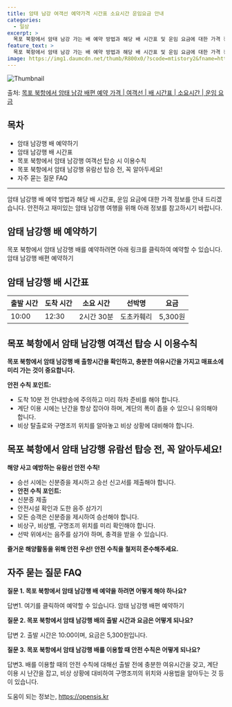 ```yaml
---
title: 암태 남강 여객선 예약가격 시간표 소요시간 운임요금 안내
categories:
  - 일상
excerpt: >
  목포 북항에서 암태 남강 가는 배 예약 방법과 해당 배 시간표 및 운임 요금에 대한 가격 정보를 안내 드리겠습니다. 안전하고 재밋는 암태 남강행 여행을 위해 아래 정보 참고하시기 바랍니다. 암태 남강행 배편 예약하기 👈 클릭목포 북항에서 암태 남강행 배 시간표출발 시간도착 시간소요 시간선박명요금10:0012:302시간 30분도초카훼리5,300원암태 남강행 배편 예약하기 👈 클릭목포 북항에서 암태 남강행 여객선 탑승 시 이용수칙목포 북항에서 암태 남강행 배 출항시간을 확인하고, 충분한 여유시간을 가지고 매표소에 미리 가는 것이 중요합니다. 안전 수칙 포인트:도착 10분 전 안내방송에 주의하고 미리 하차 준비를 해야 합니다.계단 이용 시에는 난간을 항상 잡아야 하며, 계단의 폭이 좁을 수 있으니 유의해야 합..
feature_text: >
  목포 북항에서 암태 남강 가는 배 예약 방법과 해당 배 시간표 및 운임 요금에 대한 가격 정보를 안내 드리겠습니다. 안전하고 재밋는 암태 남강행 여행을 위해 아래 정보 참고하시기 바랍니다. 암태 남강행 배편 예약하기 👈 클릭목포 북항에서 암태 남강행 배 시간표출발 시간도착 시간소요 시간선박명요금10:0012:302시간 30분도초카훼리5,300원암태 남강행 배편 예약하기 👈 클릭목포 북항에서 암태 남강행 여객선 탑승 시 이용수칙목포 북항에서 암태 남강행 배 출항시간을 확인하고, 충분한 여유시간을 가지고 매표소에 미리 가는 것이 중요합니다. 안전 수칙 포인트:도착 10분 전 안내방송에 주의하고 미리 하차 준비를 해야 합니다.계단 이용 시에는 난간을 항상 잡아야 하며, 계단의 폭이 좁을 수 있으니 유의해야 합..
image: https://img1.daumcdn.net/thumb/R800x0/?scode=mtistory2&fname=https%3A%2F%2Fblog.kakaocdn.net%2Fdn%2FHtMLh%2FbtsHBORRLgv%2FfRMEPuxCupCS79LDU4hjp0%2Fimg.webp
---
```


![Thumbnail](https://img1.daumcdn.net/thumb/R800x0/?scode=mtistory2&fname=https%3A%2F%2Fblog.kakaocdn.net%2Fdn%2FHtMLh%2FbtsHBORRLgv%2FfRMEPuxCupCS79LDU4hjp0%2Fimg.webp)

<p>출처: <a href="https://opensis.kr/entry/%EB%AA%A9%ED%8F%AC-%EB%B6%81%ED%95%AD%EC%97%90%EC%84%9C-%EC%95%94%ED%83%9C-%EB%82%A8%EA%B0%95-%EB%B0%B0%ED%8E%B8-%EC%98%88%EC%95%BD-%EA%B0%80%EA%B2%A9-%EC%97%AC%EA%B0%9D%EC%84%A0-%EB%B0%B0-%EC%8B%9C%EA%B0%84%ED%91%9C-%EC%86%8C%EC%9A%94%EC%8B%9C%EA%B0%84-%EC%9A%B4%EC%9E%84-%EC%9A%94%EA%B8%88" rel="dofollow">목포 북항에서 암태 남강 배편 예약 가격 | 여객선 | 배 시간표 | 소요시간 | 운임 요금</a> </p>

## 목차

  * 암태 남강행 배 예약하기
  * 암태 남강행 배 시간표
  * 목포 북항에서 암태 남강행 여객선 탑승 시 이용수칙
  * 목포 북항에서 암태 남강행 유람선 탑승 전, 꼭 알아두세요!
  * 자주 묻는 질문 FAQ

* * *

암태 남강행 배 예약 방법과 해당 배 시간표, 운임 요금에 대한 가격 정보를 안내 드리겠습니다. 안전하고 재미있는 암태 남강행 여행을 위해
아래 정보를 참고하시기 바랍니다.

## 암태 남강행 배 예약하기

목포 북항에서 암태 남강행 배를 예약하려면 아래 링크를 클릭하여 예약할 수 있습니다. 암태 남강행 배편 예약하기

## 암태 남강행 배 시간표

**출발 시간** | **도착 시간** | **소요 시간** | **선박명** | **요금**  
---|---|---|---|---  
10:00 | 12:30 | 2시간 30분 | 도초카훼리 | 5,300원  
  
## 목포 북항에서 암태 남강행 여객선 탑승 시 이용수칙

**목포 북항에서 암태 남강행 배 출항시간을 확인하고, 충분한 여유시간을 가지고 매표소에 미리 가는 것이 중요합니다.**

**안전 수칙 포인트:**

  * 도착 10분 전 안내방송에 주의하고 미리 하차 준비를 해야 합니다.
  * 계단 이용 시에는 난간을 항상 잡아야 하며, 계단의 폭이 좁을 수 있으니 유의해야 합니다.
  * 비상 탈출로와 구명조끼 위치를 알아놓고 비상 상황에 대비해야 합니다.

## 목포 북항에서 암태 남강행 유람선 탑승 전, 꼭 알아두세요!

**해양 사고 예방하는 유람선 안전 수칙!**

  * 승선 시에는 신분증을 제시하고 승선 신고서를 제출해야 합니다.
  * **안전 수칙 포인트:**
  * 신분증 제출
  * 안전시설 확인과 도한 음주 삼가기
  * 모든 승객은 신분증을 제시하여 승선해야 합니다.
  * 비상구, 비상벨, 구명조끼 위치를 미리 확인해야 합니다.
  * 선박 위에서는 음주를 삼가야 하며, 충격을 받을 수 있습니다.

**즐거운 해양활동을 위해 안전 우선! 안전 수칙을 철저히 준수해주세요.**

## 자주 묻는 질문 FAQ

**질문 1. 목포 북항에서 암태 남강행 배 예약을 하려면 어떻게 해야 하나요?**

답변1. 여기를 클릭하여 예약할 수 있습니다. 암태 남강행 배편 예약하기

**질문 2. 목포 북항에서 암태 남강행 배의 출발 시간과 요금은 어떻게 되나요?**

답변 2. 출발 시간은 10:00이며, 요금은 5,300원입니다.

**질문 3. 목포 북항에서 암태 남강행 배를 이용할 때 안전 수칙은 어떻게 되나요?**

답변3. 배를 이용할 때의 안전 수칙에 대해선 출발 전에 충분한 여유시간을 갖고, 계단 이용 시 난간을 잡고, 비상 상황에 대비하여
구명조끼의 위치와 사용법을 알아두는 것 등이 있습니다.



 

도움이 되는 정보는, <a href="https://opensis.kr" rel="dofollow">https://opensis.kr</a>


